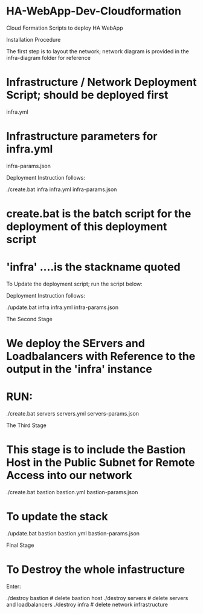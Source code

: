 # HA-WebApp-Dev-Cloudformation
Cloud Formation Scripts to deploy HA WebApp

Installation Procedure

The first step is to layout the network; network diagram is provided in the infra-diagram folder for reference

# Infrastructure / Network Deployment Script; should be deployed first
infra.yml

# Infrastructure parameters for infra.yml
infra-params.json

Deployment Instruction follows:

./create.bat infra infra.yml infra-params.json

# create.bat is the batch script for the deployment of this deployment script
# 'infra' ....is the stackname quoted

To Update the deployment script; run the script below:

Deployment Instruction follows:

./update.bat infra infra.yml infra-params.json


The Second Stage

# We deploy the SErvers and Loadbalancers with Reference to the output in the 'infra' instance
# RUN:

./create.bat servers servers.yml servers-params.json


The Third Stage

# This stage is to include the Bastion Host in the Public Subnet for Remote Access into our network

./create.bat bastion bastion.yml bastion-params.json
# To update the stack
./update.bat bastion bastion.yml bastion-params.json

Final Stage
# To Destroy the whole infastructure
Enter:

./destroy bastion           # delete bastion host
./destroy servers           # delete servers and loadbalancers
./destroy infra           # delete network infrastructure